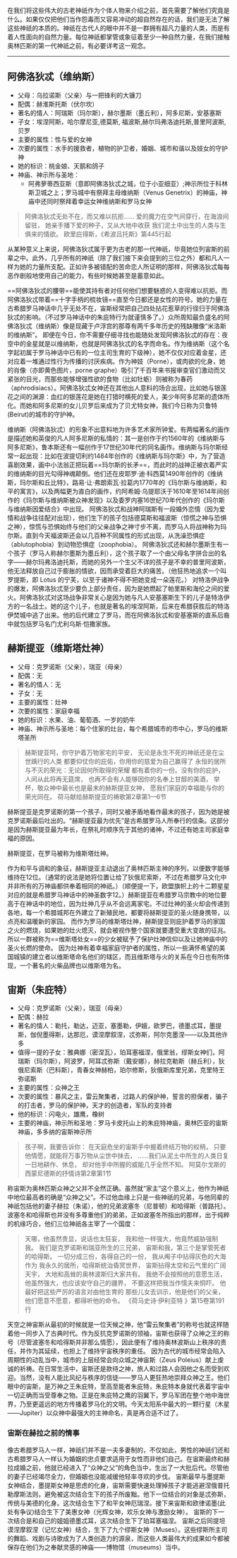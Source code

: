 在我们将这些伟大的古老神祇作为个体人物来介绍之前，首先需要了解他们究竟是什么。如果仅仅把他们当作怨毒而又容易冲动的超自然存在的话，我们是无法了解这些神祇的本质的。神祇在古代人的眼中并不是一群拥有超凡力量的人类，而是有着人性面向的自然力量。每位神祇都掌管或象征着至少一种自然力量，在我们接触奥林匹斯的第一代神祇之前，有必要详考这一观念。

---------------
## 阿佛洛狄忒（维纳斯）
- 父母：乌拉诺斯（父亲）与一把锋利的大镰刀
- 配偶：赫淮斯托斯（伏尔坎）
- 著名的情人：阿瑞斯（玛尔斯），赫尔墨斯（墨丘利），阿多尼斯，安基塞斯
- 子女：埃涅阿斯，哈尔摩尼亚,德莫斯, 福波斯,赫尔玛弗洛迪托斯,普里阿波斯,贝罗
- 主要的属性：性与爱的女神
- 次要的属性：水手的援救者，植物的护卫者，婚姻、城市和谐以及妓女的守护神
- 她的标识：桃金娘、天鹅和鸽子
- 神庙、神示所与圣地：
	- 阿弗萝蒂西亚斯（意即阿佛洛狄忒之城，位于小亚细亚）;神示所位于科林斯卫城之上；罗马城中有祭拜主母维纳斯（Venus Genetrix）的神庙，神庙中还同时祭拜着幸运女神维纳斯和罗马女神
>阿佛洛狄忒无处不在，而又难以抗拒……
>爱的魔力在空气间穿行，在海浪间留驻，
>她亲手播下爱的种子，又从大地中收获
>我们泥土中出生的人类与生俱来的情欲。
>欧里庇得斯，《希波吕托斯》第445行起

从某种意义上来说，阿佛洛狄忒属于更为古老的那一代神祇，毕竟她位列宙斯的前辈之中。此外，几乎所有的神祇（除了我们接下来会提到的三位之外）都和凡人一样为她的力量所支配。正如许多被错配的苦命恋人所证明的那样，阿佛洛狄忒每每恶作剧般地使用自己的能力，有些时候她甚至是蓄意如此。

==阿佛洛狄忒的腰带==能使其持有者对任何他们想要魅惑的人变得难以抗拒。而阿佛洛狄忒带着==十字手柄的梳妆镜==直至今日都还是女性的符号。她的力量在古希腊罗马神话中几乎无处不在，宙斯经常把自己四处拈花惹草的行径归于阿佛洛狄忒的影响。（不过罗马神话中的朱庇特行为就谨慎多了。）众所周知最负盛名的阿佛洛狄忒（维纳斯）像是现藏于卢浮宫的那尊有两千多年历史的残缺雕像“米洛斯的维纳斯”。
即便在今日，你不需要仔细寻找也能随处发现阿佛洛狄忒的存在：夜空中的金星就是以维纳斯，也就是阿佛洛狄忒的名字而命名。作为维纳斯（这个名字起初属于罗马神话中已有的一位主司生育的下级神），她不仅仅对应着金星，还对应着一堆通过性行为传播的讨厌疾病。作为神妓（Porne），或肉欲的化身，她的肖像（亦即黄色图片，porne graphe）吸引了千百年来书报审查官们激动而又紧张的目光，而那些能够增强性欲的食物（比如牡蛎）则被称为春药（aphrodisiacs）。阿佛洛狄忒女神还在其他出人意料的场合出现，比如她与银莲花之间的渊源：血红的银莲花是她在打猎时横死的爱人，美少年阿多尼斯的遗体所化。而她和阿多尼斯的女儿贝罗后来成为了贝尤特女神，我们今日称为贝鲁特(Beirut)的城市的守护神。

维纳斯（阿佛洛狄忒）的形象不出意料地为许多艺术家所钟爱。有两幅著名的画作是描述她和英俊的凡人阿多尼斯的私情的：其一是创作于约1560年的《维纳斯与阿多尼斯》，鲁本斯还有一幅创作于17世纪30年代的同名画作。维纳斯与玛尔斯经常一起出现：比如在波提切利约1484年创作的《维纳斯与玛尔斯》中，为了营造喜剧效果，画中小法翁正把玩着==玛尔斯的长矛==，而此时的战神正被衣着严实的维纳斯的目光勾得神魂颠倒。他们还在皮耶罗·迪·科西莫1490年创作的《维纳斯，玛尔斯和丘比特》，路易·让·弗朗索瓦·拉葛内1770年的《玛尔斯与维纳斯，和平的寓言》，以及两幅更为直白的画作，约阿希姆·乌提耶沃于1610年至1614年间创作的《玛尔斯与维纳斯被众神发现》以及委罗内塞16世纪70年代创作的《玛尔斯与维纳斯因爱结合》中出现。
阿佛洛狄忒和战神阿瑞斯有一段婚外恋情（因为爱情和战争往往配对出现），他们生下的孩子包括德莫斯和福波斯（惊慌之神与恐惧之神），惊慌与恐惧始终与他们的父亲战争之神寸步不离，而罗马人将战神称为玛尔斯。直到今天福波斯还会以几百种不同属性的形式出现，从洗澡恐惧症（ablutophobia）到动物恐惧症（zoophobia）。
阿佛洛狄忒还和赫尔墨斯生有一个孩子（罗马人称赫尔墨斯为墨丘利），这个孩子取了一个由父母名字拼合出的名字——赫尔玛弗洛迪托斯，而她的另外一个生父不详的孩子是不幸的普里阿波斯，他无法释放自己过于膨胀的情欲，因而承受着巨大的痛苦。（他狂热地追求一个叫罗提斯，即 Lotus 的宁芙，以至于诸神不得不把她变成一朵莲花。）
对特洛伊战争的爆发，阿佛洛狄忒至少要负上部分责任，因为是她燃起了帕里斯和海伦之间的爱火。阿佛洛狄忒对这场战争非常关心是因为她与凡人安基塞斯生下的儿子是特洛伊方的一名战士。她的这个儿子，也就是著名的埃涅阿斯，后来在希腊获胜后的特洛伊焚城中逃了出来。他的后代建立了罗马，而在阿佛洛狄忒和安基塞斯的直系后裔中就包括罗马名门尤利乌斯·恺撒家族。

## 赫斯提亚（维斯塔灶神）
- 父母：克罗诺斯（父亲），瑞亚（母亲）
- 配偶：无
- 著名的情人：无
- 子女：无
- 主要的属性：灶神
- 次要的属性：家庭幸福
- 她的标识：水果、油、葡萄酒、一岁的奶牛
- 神庙、神示所与圣地：每个住家的灶台，每个希腊城市的市中心，罗马的维斯塔圣所
>赫斯提亚呵，你守护着万物家宅的平安，
>无论是永生不死的神祇还是在尘世踽行的人类
>都要仰仗你的庇佑，你用你的慈爱为自己赢得了
>永恒的居所与不灭的荣光：无论因何所取得的荣耀
>都有着你的一份。没有你的庇护，人间从此将再无筵席，
>也再不会有人能够因你的名奉上甘醇的美酒，
>举杯，敬众神中最长也是最末的赫斯提亚女神，
>愿我们家庭的幸福能与你的荣光同在。
>荷马献给赫斯提亚的祷歌第2章第1—6节

赫斯提亚是克罗诺斯的第一个孩子，同时又被矛盾地看作最末的孩子，因为她是被克罗诺斯最后吐出的。“赫斯提亚最为优先”是古希腊罗马人所奉行的信条。这部分是因为赫斯提亚最为年长，在祭礼时顺序先于其他的诸神，不过还有她主司家庭幸福的原因。

赫斯提亚，在罗马被称为维斯塔灶神。

作为和平与调和的象征，赫斯提亚主动退出了奥林匹斯主神的序列，以便数字能够维持在12位。（通常的说法是她将位置让给了狄俄尼索斯，不过在希腊罗马文化中并非所有的万神庙都供奉着相同的神祇。）（顺便提一下，欧盟旗帜上的十二颗星星对应的就是希腊罗马神话中的神圣数字12。）赫斯提亚在希腊罗马宗教中的地位要高于在神话中的地位，因为灶神几乎从不会远离家宅。不过灶神的圣火却会传递到各地，每一个希腊城邦在外建立了新殖民地，都要将赫斯提亚的圣火随身携带，以点亮和温暖新的家园。
而作为罗马的维斯塔灶神，赫斯提亚则庇护着罗马的家国之火的燃烧，如果她的灶火熄灭，就会被视作整个国家就要遭受重大变故的征兆。所以一群被称为==维斯塔处女==的少女被赋予了保护灶神信仰以及让她神庙中的圣火长燃的使命。
因为灶神有着幸福家庭守护者的属性，所以一些满怀希望的美国城镇的建立者以维斯塔命名他们的辖区，而且维斯塔与火的关系在今日也有所体现，一个著名的火柴品牌也以维斯塔为名。

## 宙斯（朱庇特）
- 父母：克罗诺斯（父亲），瑞亚（母亲）
- 配偶：赫拉
- 著名的情人：勒托，勒达，迈亚，塞墨勒，伊娥，欧罗巴，德墨忒耳，墨提斯，伽倪墨得斯，达那厄，谟涅摩叙涅，忒弥斯，阿尔克墨涅——以及其他许多
- 值得一提的子女：雅典娜（密涅瓦），珀耳塞福涅，俄里翁，缪斯女神们，阿瑞斯（玛尔斯），阿波罗，阿耳忒弥斯（戴安娜），赫拉克勒斯（赫丘利），狄俄尼索斯（巴科斯），青春女神赫柏，珀尔修斯，狄俄斯库里兄弟，克里特王弥诺斯
- 主要的属性：众神之王
- 次要的属性：暴风之主，雷云聚集者，过路人的保护神，誓言的担保者，骗子的打击者，罗马的保护神，天才的创造者，军队的支持者
- 他的标识：闪电火，雄鹰，橡树
- 主要的神庙，神示所和圣地：罗马卡皮托山上的朱庇特神庙，奥林匹亚的宙斯神庙，多多纳的宙斯神示所
>孩子啊，我要告诉你：
>在天庭危坐的宙斯手中握着终结万物的权柄，
>只要他情愿，就能将万事万物从尘世中抹去，
>……我们从泥土中所生的人类日复一日地耕作、休息，
>却对他手中所握的威能几乎全然不知。
>阿莫尔戈斯的西蒙尼德斯的抒情诗第2章第1节

称宙斯为奥林匹斯众神之父并不全然正确。虽然就“家主”这个意义上，他作为神祇中地位最高者的确是“众神之父”。不过他血缘上只是一些神祇的兄弟，与他同辈的神祇包括他的妻子赫拉（朱诺），他的兄弟波塞冬（尼普顿）和哈得斯（普路托）。波塞冬和哈得斯也并没有多尊重他们的弟弟，正如波塞冬所指出的那样，出于纯粹的机缘巧合，他们三位神祇各主宰了一个国度：
>天哪，他虽然贵显，说话也太狂妄，
>我和他一样强大，他竟然威胁强制我。
>我们是克罗诺斯和瑞亚所生的三兄弟，
>宙斯和我，第三个是掌管死者的哈得斯。
>一切分成三份，各得自己的一份，
>我从阄子中拈得灰色的大海作为
>我永久的居所，哈得斯统治昏冥世界，
>宙斯拈得太空和云气里的广阔天宇，
>大地和高耸的奥林波斯归大家共有。
>我绝不会按照他的意愿生活，
>他虽然强大，也应该安守自己的疆界，
>不要这样把我当作懦夫来恫吓。
>他最好把这些严厉的语言对由他生育的
>那些儿女去训示，他是他们的父亲，
>他们愿意不愿意，都得听他的命令。
>《荷马史诗·伊利亚特 》第15卷第191行

天空之神宙斯从最初的时候就是一位天候之神，他“雷云聚集者”的称号也就这样随着他一同步入了古典时代。作为反抗克罗诺斯的领袖，宙斯也获得了众神之王的称号（尽管波塞冬和哈得斯并非那么情愿），因此便有了维持奥林波斯山上秩序的责任，并作为其延续，也担上了维持宇宙秩序的重任。
因为古代的城市经常会陷入周期性的动乱当中，城市的上层经常会向众城之神宙斯（Zeus Poleius）献上虔诚的祈祷。在日常生活中，宙斯还是款待之神，旅人和过路人会因他之名而受到欢迎。当然，没有人能比风纪与秩序的信徒——罗马人更狂热地崇拜众神之王。他们眼中的宙斯，是万神之王朱庇特，至高至能者朱庇特，朱庇特本身就代表着宇宙中一切正确而当受尊奉之物。正是在朱庇特之鹰的羽翼下，罗马军团在整个地中海世界，乃至更遥远的地方传播着罗马化的文明。今天太阳系中最大的一颗行星（木星——Jupiter）以众神中最强大的主神命名，真是再合适不过了。
### 宙斯在赫拉之前的情事
像古希腊罗马人一样，神祇们并不是一夫多妻制的，不仅如此，男性的神祇们还和古希腊罗马人一样认为婚姻的忠贞要求适用于女性而非他们自己。在宙斯最终和赫拉成婚之前，他就已经进入了“众神之父”的角色当中，生出了一大批后代。尽管他的妻子已经竭尽全力，但婚姻也没能减缓他轻率寻欢的步伐。
宙斯最早与墨提斯女神结合，墨提斯女神是思虑的化身，宙斯需要快速处理掉孩子才能逃避涅俄普托勒摩斯法则，避免被这次结合生下的孩子所废黜。他下一位结合的对象是忒弥斯，传统与美德的化身。这次结合生下了和平女神厄瑞涅。接下来宙斯和欧律诺墨(此处有争议)结合生下了美惠女神（光辉女神，欢乐女神与激励女神）。
宙斯的下一次结合是和自己的姐姐德墨忒耳，这次结合生下了珀耳塞福涅。
宙斯之后同提坦谟涅摩叙涅（记忆女神）结合，生下了九个缪斯女神（Muses）。这些缪斯所主司的舞蹈、戏剧与诗歌成为了人类创造力的源泉，而这些人类最伟大的成果如今都被保存在他们为之奉献灵感的神庙——博物馆（museums）当中。




